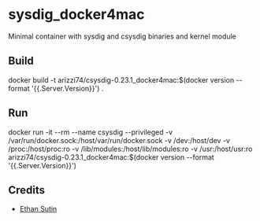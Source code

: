 # sysdig_docker4mac
Minimal container with sysdig and csysdig binaries and kernel module

## Build
docker build -t arizzi74/csysdig-0.23.1_docker4mac:$(docker version --format '{{.Server.Version}}') .

## Run
docker run -it --rm --name csysdig --privileged -v /var/run/docker.sock:/host/var/run/docker.sock -v /dev:/host/dev -v /proc:/host/proc:ro -v /lib/modules:/host/lib/modules:ro -v /usr:/host/usr:ro arizzi74/csysdig-0.23.1_docker4mac:$(docker version --format '{{.Server.Version}}')

## Credits
  - [Ethan Sutin](https://github.com/etown/install-sysdig-module)
